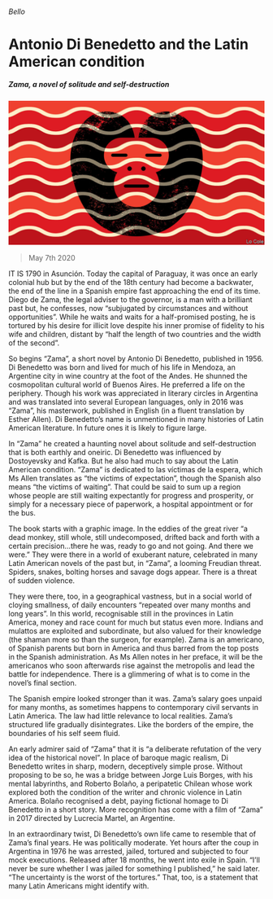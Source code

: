 ###### Bello

# Antonio Di Benedetto and the Latin American condition 

##### Zama, a novel of solitude and self-destruction 

![image](images/20200509_AMD001_0.jpg) 

> May 7th 2020 

IT IS 1790 in Asunción. Today the capital of Paraguay, it was once an early colonial hub but by the end of the 18th century had become a backwater, the end of the line in a Spanish empire fast approaching the end of its time. Diego de Zama, the legal adviser to the governor, is a man with a brilliant past but, he confesses, now “subjugated by circumstances and without opportunities”. While he waits and waits for a half-promised posting, he is tortured by his desire for illicit love despite his inner promise of fidelity to his wife and children, distant by “half the length of two countries and the width of the second”.

So begins “Zama”, a short novel by Antonio Di Benedetto, published in 1956. Di Benedetto was born and lived for much of his life in Mendoza, an Argentine city in wine country at the foot of the Andes. He shunned the cosmopolitan cultural world of Buenos Aires. He preferred a life on the periphery. Though his work was appreciated in literary circles in Argentina and was translated into several European languages, only in 2016 was “Zama”, his masterwork, published in English (in a fluent translation by Esther Allen). Di Benedetto’s name is unmentioned in many histories of Latin American literature. In future ones it is likely to figure large.


In “Zama” he created a haunting novel about solitude and self-destruction that is both earthly and oneiric. Di Benedetto was influenced by Dostoyevsky and Kafka. But he also had much to say about the Latin American condition. “Zama” is dedicated to las víctimas de la espera, which Ms Allen translates as “the victims of expectation”, though the Spanish also means “the victims of waiting”. That could be said to sum up a region whose people are still waiting expectantly for progress and prosperity, or simply for a necessary piece of paperwork, a hospital appointment or for the bus.

The book starts with a graphic image. In the eddies of the great river “a dead monkey, still whole, still undecomposed, drifted back and forth with a certain precision…there he was, ready to go and not going. And there we were.” They were there in a world of exuberant nature, celebrated in many Latin American novels of the past but, in “Zama”, a looming Freudian threat. Spiders, snakes, bolting horses and savage dogs appear. There is a threat of sudden violence.

They were there, too, in a geographical vastness, but in a social world of cloying smallness, of daily encounters “repeated over many months and long years”. In this world, recognisable still in the provinces in Latin America, money and race count for much but status even more. Indians and mulattos are exploited and subordinate, but also valued for their knowledge (the shaman more so than the surgeon, for example). Zama is an americano, of Spanish parents but born in America and thus barred from the top posts in the Spanish administration. As Ms Allen notes in her preface, it will be the americanos who soon afterwards rise against the metropolis and lead the battle for independence. There is a glimmering of what is to come in the novel’s final section.

The Spanish empire looked stronger than it was. Zama’s salary goes unpaid for many months, as sometimes happens to contemporary civil servants in Latin America. The law had little relevance to local realities. Zama’s structured life gradually disintegrates. Like the borders of the empire, the boundaries of his self seem fluid.

An early admirer said of “Zama” that it is “a deliberate refutation of the very idea of the historical novel”. In place of baroque magic realism, Di Benedetto writes in sharp, modern, deceptively simple prose. Without proposing to be so, he was a bridge between Jorge Luis Borges, with his mental labyrinths, and Roberto Bolaño, a peripatetic Chilean whose work explored both the condition of the writer and chronic violence in Latin America. Bolaño recognised a debt, paying fictional homage to Di Benedetto in a short story. More recognition has come with a film of “Zama” in 2017 directed by Lucrecia Martel, an Argentine.

In an extraordinary twist, Di Benedetto’s own life came to resemble that of Zama’s final years. He was politically moderate. Yet hours after the coup in Argentina in 1976 he was arrested, jailed, tortured and subjected to four mock executions. Released after 18 months, he went into exile in Spain. “I’ll never be sure whether I was jailed for something I published,” he said later. “The uncertainty is the worst of the tortures.” That, too, is a statement that many Latin Americans might identify with.

